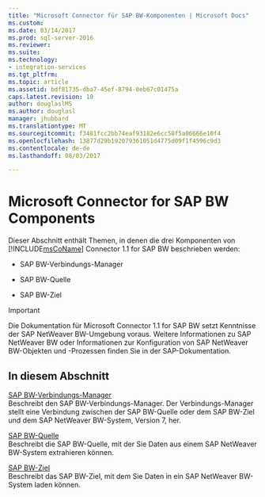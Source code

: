 ```yaml
---
title: "Microsoft Connector für SAP BW-Komponenten | Microsoft Docs"
ms.custom: 
ms.date: 03/14/2017
ms.prod: sql-server-2016
ms.reviewer: 
ms.suite: 
ms.technology:
- integration-services
ms.tgt_pltfrm: 
ms.topic: article
ms.assetid: bdf81735-dba7-45ef-8794-0eb67c01475a
caps.latest.revision: 10
author: douglaslMS
ms.author: douglasl
manager: jhubbard
ms.translationtype: MT
ms.sourcegitcommit: f3481fcc2bb74eaf93182e6cc58f5a06666e10f4
ms.openlocfilehash: 13877d29b192079361051d4775d09f1f4596c9d3
ms.contentlocale: de-de
ms.lasthandoff: 08/03/2017

---
```

# <a name="microsoft-connector-for-sap-bw-components"></a>Microsoft Connector for SAP BW Components
  Dieser Abschnitt enthält Themen, in denen die drei Komponenten von [!INCLUDE[msCoName](../includes/msconame-md.md)] Connector 1.1 for SAP BW beschrieben werden:  
  
-   SAP BW-Verbindungs-Manager  
  
-   SAP BW-Quelle  
  
-   SAP BW-Ziel  
  
> [!IMPORTANT]  
>  Die Dokumentation für Microsoft Connector 1.1 for SAP BW setzt Kenntnisse der SAP NetWeaver BW-Umgebung voraus. Weitere Informationen zu SAP NetWeaver BW oder Informationen zur Konfiguration von SAP NetWeaver BW-Objekten und -Prozessen finden Sie in der SAP-Dokumentation.  
  
## <a name="in-this-section"></a>In diesem Abschnitt  
 [SAP BW-Verbindungs-Manager](../integration-services/connection-manager/sap-bw-connection-manager.md)  
 Beschreibt den SAP BW-Verbindungs-Manager. Der Verbindungs-Manager stellt eine Verbindung zwischen der SAP BW-Quelle oder dem SAP BW-Ziel und dem SAP NetWeaver BW-System, Version 7, her.  
  
 [SAP BW-Quelle](../integration-services/data-flow/sap-bw-source.md)  
 Beschreibt die SAP BW-Quelle, mit der Sie Daten aus einem SAP NetWeaver BW-System extrahieren können.  
  
 [SAP BW-Ziel](../integration-services/data-flow/sap-bw-destination.md)  
 Beschreibt das SAP BW-Ziel, mit dem Sie Daten in ein SAP NetWeaver BW-System laden können.  
  
  
